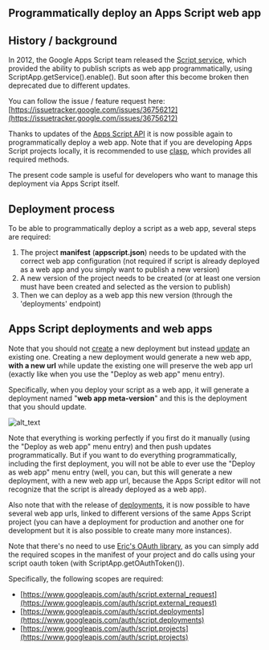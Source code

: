 ## Programmatically deploy an Apps Script web app


## History / background

In 2012, the Google Apps Script team released the [Script service](https://developers.google.com/apps-script/reference/script/), which provided the ability to publish scripts as web app programmatically, using ScriptApp.getService().enable(). But soon after this become broken then deprecated due to different updates.

You can follow the issue / feature request here: [https://issuetracker.google.com/issues/36756212](https://issuetracker.google.com/issues/36756212)

Thanks to updates of the [Apps Script API](https://developers.google.com/apps-script/api/) it is now possible again to programmatically deploy a web app. Note that if you are developing Apps Script projects locally, it is recommended to use [clasp](https://github.com/google/clasp), which provides all required methods.

The present code sample is useful for developers who want to manage this deployment via Apps Script itself.


## Deployment process

To be able to programmatically deploy a script as a web app, several steps are required:



1.  The project **manifest** (**appscript.json**) needs to be updated with the correct web app configuration (not required if script is already deployed as a web app and you simply want to publish a new version)
1.  A new version of the project needs to be created (or at least one version must have been created and selected as the version to publish)
1.  Then we can deploy as a web app this new version (through the 'deployments' endpoint)


## Apps Script deployments and web apps

Note that you should not [create](https://developers.google.com/apps-script/api/reference/rest/v1/projects.deployments/create) a new deployment but instead [update](https://developers.google.com/apps-script/api/reference/rest/v1/projects.deployments/update) an existing one. Creating a new deployment would generate a new web app, **with a new url** while update the existing one will preserve the web app url (exactly like when you use the "Deploy as web app" menu entry).

Specifically, when you deploy your script as a web app, it will generate a deployment named "**web app meta-version**" and this is the deployment that you should update.

![alt_text](https://storage.googleapis.com/yamm-ressources/Images/deployment.png "image_tooltip")


Note that everything is working perfectly if you first do it manually (using the "Deploy as web app" menu entry) and then push updates programmatically. But if you want to do everything programmatically, including the first deployment, you will not be able to ever use the "Deploy as web app" menu entry (well, you can, but this will generate a new deployment, with a new web app url, because the Apps Script editor will not recognize that the script is already deployed as a web app).

Also note that with the release of [deployments](https://developers.google.com/apps-script/concepts/deployments), it is now possible to have several web app urls, linked to different versions of the same Apps Script project (you can have a deployment for production and another one for development but it is also possible to create many more instances).

Note that there's no need to use [Eric's OAuth library](https://github.com/gsuitedevs/apps-script-oauth2), as you can simply add the required scopes in the manifest of your project and do calls using your script oauth token (with ScriptApp.getOAuthToken()).

Specifically, the following scopes are required:



*   [https://www.googleapis.com/auth/script.external_request](https://www.googleapis.com/auth/script.external_request)
*   [https://www.googleapis.com/auth/script.deployments](https://www.googleapis.com/auth/script.deployments)
*   [https://www.googleapis.com/auth/script.projects](https://www.googleapis.com/auth/script.projects)
